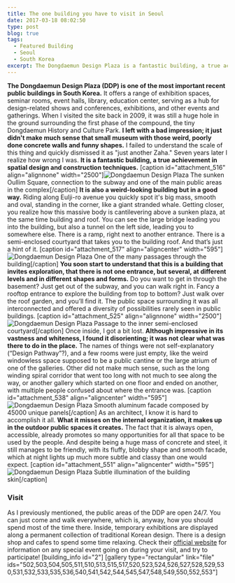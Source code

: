 ```yaml
---
title: The one building you have to visit in Seoul
date: 2017-03-18 08:02:50
type: post
blog: true
tags:
  - Featured Building
  - Seoul
  - South Korea
excerpt: The Dongdaemun Design Plaza is a fantastic building, a true achievement in design and construction and a must-visit in Seoul.
---
```


**The Dongdaemun Design Plaza (DDP) is one of the most important recent public buildings in South Korea.** It offers a range of exhibition spaces, seminar rooms, event halls, library, education center, serving as a hub for design-related shows and conferences, exhibitions, and other events and gatherings. When I visited the site back in 2009, it was still a huge hole in the ground surrounding the first phase of the compound, the tiny Dongdaemun History and Culture Park. **I left with a bad impression; it just didn't make much sense that small museum with those weird, poorly done concrete walls and funny shapes.** I failed to understand the scale of this thing and quickly dismissed it as "just another Zaha." Seven years later I realize how wrong I was. **It is a fantastic building, a true achievement in spatial design and construction techniques.** \[caption id="attachment_516" align="alignnone" width="2500"\]![Dongdaemun Design Plaza](http://theforeignarchitect.com/wp-content/uploads/2017/03/Dongdaemun-Design-Plaza-14.jpg) The sunken Oullim Square, connection to the subway and one of the main public areas in the complex\[/caption\] **It is also a weird-looking building but in a good way.** Riding along Eulji-ro avenue you quickly spot it's big mass, smooth and oval, standing in the corner, like a giant stranded whale. Getting closer, you realize how this massive body is cantilevering above a sunken plaza, at the same time building and roof. You can see the large bridge leading you into the building, but also a tunnel on the left side, leading you to somewhere else. There is a ramp, right next to another entrance. There is a semi-enclosed courtyard that takes you to the building roof. And that’s just a hint of it. \[caption id="attachment_517" align="aligncenter" width="595"\]![Dongdaemun Design Plaza](https://theforeignarchitect.com/wp-content/uploads/2017/03/Dongdaemun-Design-Plaza-15-595x892.jpg) One of the many passages through the building\[/caption\] **You soon start to understand that this is a building that invites exploration, that there is not one entrance, but several, at different levels and in different shapes and forms.** Do you want to get in through the basement? Just get out of the subway, and you can walk right in. Fancy a rooftop entrance to explore the building from top to bottom? Just walk over the roof garden, and you’ll find it. The public space surrounding it was all interconnected and offered a diversity of possibilities rarely seen in public buildings. \[caption id="attachment_525" align="alignnone" width="2500"\]![Dongdaemun Design Plaza](https://theforeignarchitect.com/wp-content/uploads/2017/03/Dongdaemun-Design-Plaza-23.jpg) Passage to the inner semi-enclosed courtyard\[/caption\] Once inside, I got a bit lost. **Although impressive in its vastness and whiteness, I found it disorienting; it was not clear what was there to do in the place.** The names of things were not self-explanatory (“Design Pathway”?), and a few rooms were just empty, like the weird windowless space supposed to be a public cantine or the large atrium of one of the galleries. Other did not make much sense, such as the long winding spiral corridor that went too long with not much to see along the way, or another gallery which started on one floor and ended on another, with multiple people confused about where the entrance was. \[caption id="attachment_538" align="aligncenter" width="595"\]![Dongdaemun Design Plaza](https://theforeignarchitect.com/wp-content/uploads/2017/03/Dongdaemun-Design-Plaza-36-595x892.jpg) Smooth aluminum facade composed by 45000 unique panels\[/caption\] As an architect, I know it is hard to accomplish it all. **What it misses on the internal organization, it makes up in the outdoor public spaces it creates.** The fact that it is always open, accessible, already promotes so many opportunities for all that space to be used by the people. And despite being a huge mass of concrete and steel, it still manages to be friendly, with its fluffy, blobby shape and smooth facade, which at night lights up much more subtle and classy than one would expect. \[caption id="attachment_551" align="aligncenter" width="595"\]![Dongdaemun Design Plaza](https://theforeignarchitect.com/wp-content/uploads/2017/03/Dongdaemun-Design-Plaza-49-595x892.jpg) Subtle illumination of the building skin\[/caption\]

### Visit

As I previously mentioned, the public areas of the DDP are open 24/7. You can just come and walk everywhere, which is, anyway, how you should spend most of the time there. Inside, temporary exhibitions are displayed along a permanent collection of traditional Korean design. There is a design shop and cafes to spend some time relaxing. Check their [official website](http://www.ddp.or.kr) for information on any special event going on during your visit, and try to participate! \[building_info id="2"\] \[gallery type="rectangular" link="file" ids="502,503,504,505,511,510,513,515,517,520,523,524,526,527,528,529,530,531,532,533,535,536,540,541,542,544,545,547,548,549,550,552,553"\]
